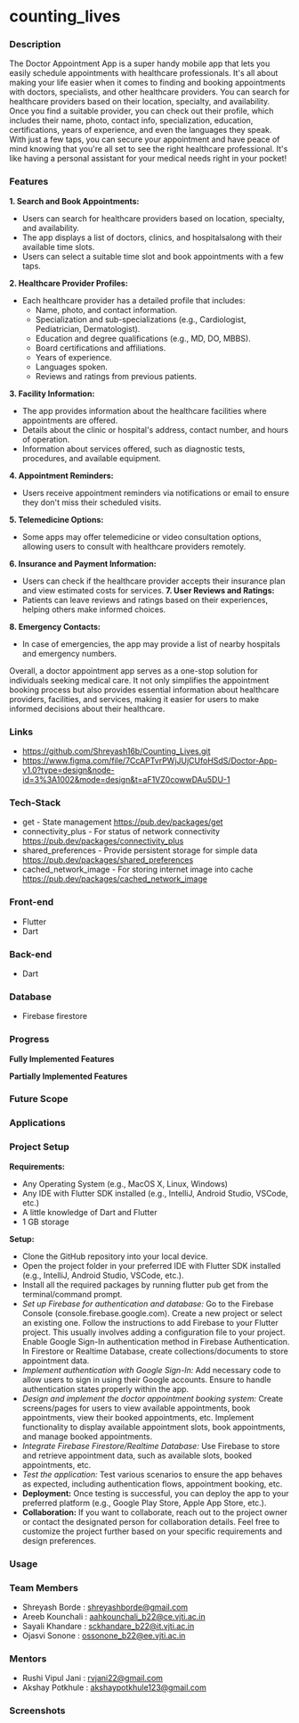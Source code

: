 
# counting_lives
### Description 
The Doctor Appointment App is a super handy mobile app that lets you easily schedule appointments with healthcare professionals. It's all about making your life easier when it comes to finding and booking appointments with doctors, specialists, and other healthcare providers. You can search for healthcare providers based on their location, specialty, and availability. Once you find a suitable provider, you can check out their profile, which includes their name, photo, contact info, specialization, education, certifications, years of experience, and even the languages they speak. With just a few taps, you can secure your appointment and have peace of mind knowing that you're all set to see the right healthcare professional. It's like having a personal assistant for your medical needs right in your pocket!

### Features
**1. Search and Book Appointments:**
   - Users can search for healthcare providers based on location, specialty, and availability.
   - The app displays a list of doctors, clinics, and hospitalsalong with their available time slots.
   - Users can select a suitable time slot and book appointments with a few taps.

**2. Healthcare Provider Profiles:**
   - Each healthcare provider has a detailed profile that includes:
     - Name, photo, and contact information.
     - Specialization and sub-specializations (e.g., Cardiologist, Pediatrician, Dermatologist).
     - Education and degree qualifications (e.g., MD, DO, MBBS).
     - Board certifications and affiliations.
     - Years of experience.
     - Languages spoken.
     - Reviews and ratings from previous patients.

**3. Facility Information:**
   - The app provides information about the healthcare facilities where appointments are offered.
   - Details about the clinic or hospital's address, contact number, and hours of operation.
   - Information about services offered, such as diagnostic tests, procedures, and available equipment.

**4. Appointment Reminders:**
   - Users receive appointment reminders via notifications or email to ensure they don't miss their scheduled visits.

**5. Telemedicine Options:**
   - Some apps may offer telemedicine or video consultation options, allowing users to consult with healthcare providers remotely.

**6. Insurance and Payment Information:**
   - Users can check if the healthcare provider accepts their insurance plan and view estimated costs for services.
**7. User Reviews and Ratings:**
   - Patients can leave reviews and ratings based on their experiences, helping others make informed choices.

**8. Emergency Contacts:**
   - In case of emergencies, the app may provide a list of nearby hospitals and emergency numbers.

Overall, a doctor appointment app serves as a one-stop solution for individuals seeking medical care. It not only simplifies the appointment booking process but also provides essential information about healthcare providers, facilities, and services, making it easier for users to make informed decisions about their healthcare.

### Links

- https://github.com/Shreyash16b/Counting_Lives.git
- https://www.figma.com/file/7CcAPTvrPWjJUjCUfoHSdS/Doctor-App-v1.0?type=design&node-id=3%3A1002&mode=design&t=aF1VZ0cowwDAu5DU-1

### Tech-Stack

- get - State management
  https://pub.dev/packages/get
- connectivity_plus - For status of network connectivity
  https://pub.dev/packages/connectivity_plus
- shared_preferences - Provide persistent storage for simple data
  https://pub.dev/packages/shared_preferences
- cached_network_image - For storing internet image into cache
  https://pub.dev/packages/cached_network_image

### Front-end
- Flutter
- Dart
### Back-end
- Dart
### Database
- Firebase firestore
### Progress
**Fully Implemented Features**

**Partially Implemented Features**

### Future Scope 

### Applications

### Project Setup
**Requirements:**
- Any Operating System (e.g., MacOS X, Linux, Windows)
- Any IDE with Flutter SDK installed (e.g., IntelliJ, Android Studio, VSCode, etc.)
- A little knowledge of Dart and Flutter
- 1 GB storage

**Setup:**
- Clone the GitHub repository into your local device.
- Open the project folder in your preferred IDE with Flutter SDK installed (e.g., IntelliJ, Android Studio, VSCode, etc.).
- Install all the required packages by running flutter pub get from the terminal/command prompt.
- *Set up Firebase for authentication and database:*
   Go to the Firebase Console (console.firebase.google.com).
   Create a new project or select an existing one.
   Follow the instructions to add Firebase to your Flutter project. This usually involves adding a configuration file to your project.
   Enable Google Sign-In authentication method in Firebase Authentication.
   In Firestore or Realtime Database, create collections/documents to store appointment data.
- *Implement authentication with Google Sign-In:*
   Add necessary code to allow users to sign in using their Google accounts.
   Ensure to handle authentication states properly within the app.
- *Design and implement the doctor appointment booking system:*
   Create screens/pages for users to view available appointments, book appointments, view their booked appointments, etc.
   Implement functionality to display available appointment slots, book appointments, and manage booked appointments.
- *Integrate Firebase Firestore/Realtime Database:*
   Use Firebase to store and retrieve appointment data, such as available slots, booked appointments, etc.
- *Test the application:*
   Test various scenarios to ensure the app behaves as expected, including authentication flows, appointment booking, etc.
- **Deployment:**
    Once testing is successful, you can deploy the app to your preferred platform (e.g., Google Play Store, Apple App Store, etc.).
- **Collaboration:**
   If you want to collaborate, reach out to the project owner or contact the designated person for collaboration details.
   Feel free to customize the project further based on your specific requirements and design preferences.
### Usage

### Team Members

- Shreyash Borde : shreyashborde@gmail.com
- Areeb Kounchali : aahkounchali_b22@ce.vjti.ac.in
- Sayali Khandare : sckhandare_b22@it.vjti.ac.in
- Ojasvi Sonone : ossonone_b22@ee.vjti.ac.in

### Mentors
- Rushi Vipul Jani : rvjani22@gmail.com
- Akshay Potkhule : akshaypotkhule123@gmail.com

### Screenshots
